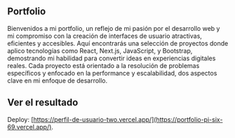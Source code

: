 ## Portfolio

Bienvenidos a mi portfolio, un reflejo de mi pasión por el desarrollo web y mi compromiso con la creación de interfaces de usuario atractivas, eficientes y accesibles. Aquí encontrarás una selección de proyectos donde aplico tecnologías como React, Next.js, JavaScript, y Bootstrap, demostrando mi habilidad para convertir ideas en experiencias digitales reales. Cada proyecto está orientado a la resolución de problemas específicos y enfocado en la performance y escalabilidad, dos aspectos clave en mi enfoque de desarrollo.
## Ver el resultado

Deploy: [https://perfil-de-usuario-two.vercel.app/](https://portfolio-pi-six-69.vercel.app/).

